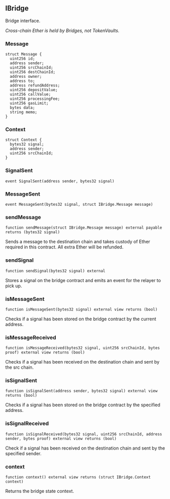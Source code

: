 ## IBridge

Bridge interface.

_Cross-chain Ether is held by Bridges, not TokenVaults._

### Message

```solidity
struct Message {
  uint256 id;
  address sender;
  uint256 srcChainId;
  uint256 destChainId;
  address owner;
  address to;
  address refundAddress;
  uint256 depositValue;
  uint256 callValue;
  uint256 processingFee;
  uint256 gasLimit;
  bytes data;
  string memo;
}

```

### Context

```solidity
struct Context {
  bytes32 signal;
  address sender;
  uint256 srcChainId;
}

```

### SignalSent

```solidity
event SignalSent(address sender, bytes32 signal)
```

### MessageSent

```solidity
event MessageSent(bytes32 signal, struct IBridge.Message message)
```

### sendMessage

```solidity
function sendMessage(struct IBridge.Message message) external payable returns (bytes32 signal)
```

Sends a message to the destination chain and takes custody
of Ether required in this contract. All extra Ether will be refunded.

### sendSignal

```solidity
function sendSignal(bytes32 signal) external
```

Stores a signal on the bridge contract and emits an event for the
relayer to pick up.

### isMessageSent

```solidity
function isMessageSent(bytes32 signal) external view returns (bool)
```

Checks if a signal has been stored on the bridge contract by the
current address.

### isMessageReceived

```solidity
function isMessageReceived(bytes32 signal, uint256 srcChainId, bytes proof) external view returns (bool)
```

Checks if a signal has been received on the destination chain and
sent by the src chain.

### isSignalSent

```solidity
function isSignalSent(address sender, bytes32 signal) external view returns (bool)
```

Checks if a signal has been stored on the bridge contract by the
specified address.

### isSignalReceived

```solidity
function isSignalReceived(bytes32 signal, uint256 srcChainId, address sender, bytes proof) external view returns (bool)
```

Check if a signal has been received on the destination chain and sent
by the specified sender.

### context

```solidity
function context() external view returns (struct IBridge.Context context)
```

Returns the bridge state context.
